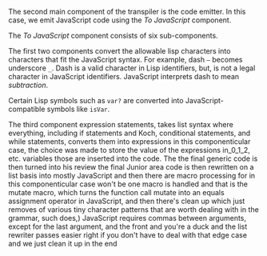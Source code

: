 
The second main component of the transpiler is the code emitter.  In this case, we emit JavaScript code using the *To JavaScript* component.

The *To JavaScript* component consists of six sub-components.

The first two components convert the allowable lisp characters into characters that fit the JavaScript syntax.  For example, dash `–` becomes underscore `_`. Dash is a valid character in Lisp identifiers, but, is not a legal character in JavaScript identifiers.  JavaScript interprets dash to mean *subtraction*.

Certain Lisp symbols such as `var?` are converted into JavaScript-compatible symbols like `isVar`.

The third component expression statements, takes list syntax where everything, including if statements and Koch, conditional statements, and while statements, converts them into expressions in this componenticular case, the choice was made to store the value of the expressions in_0_1_2, etc. variables those are inserted into the code. The the final generic code is then turned into his review the final Junior area code is then rewritten on a list basis into mostly JavaScript and then there are macro processing for in this componenticular case won't be one macro is handled and that is the mutate macro, which turns the function call mutate into an equals assignment operator in JavaScript, and then there's clean up which just removes of various tiny character patterns that are worth dealing with in the grammar, such does,) JavaScript requires commas between arguments, except for the last argument, and the front and you're a duck and the list rewriter passes easier right if you don't have to deal with that edge case and we just clean it up in the end